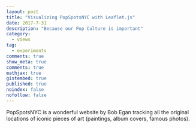 ```yaml
---
layout: post
title: "Visualizing PopSpotsNYC with Leaflet.js"
date: 2017-7-31
description: "Because our Pop Culture is important"
category:
  - views
tag:
  - experiments
comments: true
show_meta: true
comments: true
mathjax: true
gistembed: true
published: true
noindex: false
nofollow: false
---
```


PopSpotsNYC is a wonderful website by Bob Egan tracking all the original locations of iconic pieces of art (paintings, album covers, famous photos).

<!--more-->

<link rel="stylesheet" href="https://unpkg.com/leaflet@1.1.0/dist/leaflet.css"
  integrity="sha512-wcw6ts8Anuw10Mzh9Ytw4pylW8+NAD4ch3lqm9lzAsTxg0GFeJgoAtxuCLREZSC5lUXdVyo/7yfsqFjQ4S+aKw=="
  crossorigin=""/>
<script src="https://unpkg.com/leaflet@1.1.0/dist/leaflet.js"
    integrity="sha512-mNqn2Wg7tSToJhvHcqfzLMU6J4mkOImSPTxVZAdo+lcPlk+GhZmYgACEe0x35K7YzW1zJ7XyJV/TT1MrdXvMcA=="
    crossorigin=""></script>
<script>
var	map	=	L.map('map',{center:	[35.10418,	-106.62987], zoom:	10 });
L.tileLayer('http://{s}.tile.osm.org/{z}/{x}/{y}.png').addTo(map);
</script>
<div id="map" width="400px" height="400px"></div>
